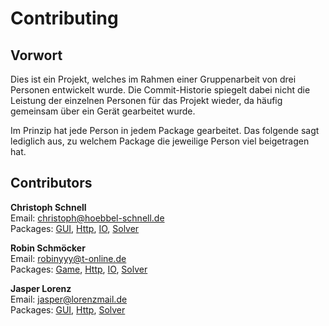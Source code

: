 # Contributing


## Vorwort
Dies ist ein Projekt, welches im Rahmen einer Gruppenarbeit von drei Personen entwickelt wurde. Die Commit-Historie spiegelt dabei nicht die Leistung der einzelnen Personen für das Projekt wieder,
da häufig gemeinsam über ein Gerät gearbeitet wurde.  

Im Prinzip hat jede Person in jedem Package gearbeitet. Das folgende sagt lediglich aus, zu welchem Package die jeweilige Person viel beigetragen hat.


## Contributors
**Christoph Schnell**  
Email: christoph@hoebbel-schnell.de  
Packages: [GUI](./src/main/java/app/gui), [Http](./src/main/java/app/http), [IO](./src/main/java/app/io), [Solver](./src/main/java/app/solver)


**Robin Schmöcker**  
Email: robinyyy@t-online.de  
Packages: [Game](./src/main/java/app/game), [Http](./src/main/java/app/events), [IO](./src/main/java/app/io), [Solver](./src/main/java/app/solver)


**Jasper Lorenz**  
Email: jasper@lorenzmail.de  
Packages: [GUI](./src/main/java/app/gui), [Http](./src/main/java/app/http), [Solver](./src/main/java/app/solver) 

